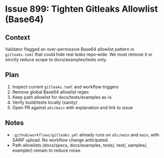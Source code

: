 # Issue 899: Tighten Gitleaks Allowlist (Base64)

## Context

Validator flagged an over-permissive Base64 allowlist pattern in `gitleaks.toml` that could hide real leaks repo‑wide. We must remove it or strictly reduce scope to docs/examples/tests only.

## Plan

1. Inspect current `gitleaks.toml` and workflow triggers
2. Remove global Base64 allowlist regex
3. Keep path allowlist for docs/tests/examples as-is
4. Verify build/tests locally (sanity)
5. Open PR against `a5c/main` with explanation and link to issue

## Notes

- `.github/workflows/gitleaks.yml` already runs on `a5c/main` and `main`, with SARIF upload. No workflow change anticipated.
- Path allowlists (docs/specs, docs/examples, tests/, test/, samples/, example/) remain to reduce noise.

